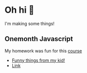# Oh hi :wave:

I'm making some things!

## Onemonth Javascript
My homework was fun for this [course](https://onemonth.com/courses/javascript)

* [Funny things from my kid!](/projects/onemonth%20javascript/week%201/my%20random%20storytime/index.html)
* [Link]()

